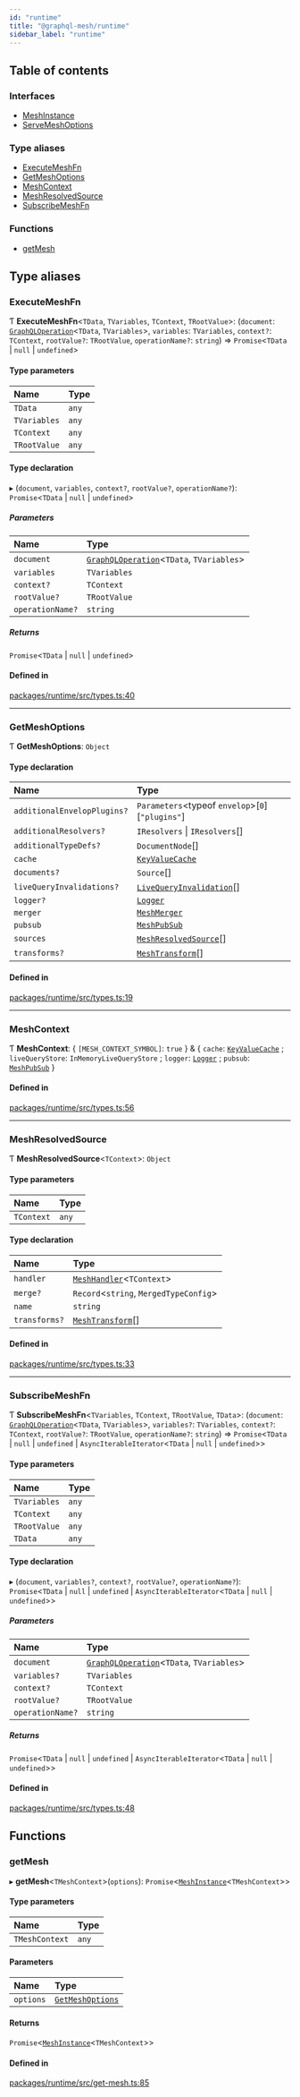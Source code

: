 ```yaml
---
id: "runtime"
title: "@graphql-mesh/runtime"
sidebar_label: "runtime"
---
```


## Table of contents

### Interfaces

- [MeshInstance](/docs/api/interfaces/runtime_src.MeshInstance)
- [ServeMeshOptions](/docs/api/interfaces/runtime_src.ServeMeshOptions)

### Type aliases

- [ExecuteMeshFn](runtime_src#executemeshfn)
- [GetMeshOptions](runtime_src#getmeshoptions)
- [MeshContext](runtime_src#meshcontext)
- [MeshResolvedSource](runtime_src#meshresolvedsource)
- [SubscribeMeshFn](runtime_src#subscribemeshfn)

### Functions

- [getMesh](runtime_src#getmesh)

## Type aliases

### ExecuteMeshFn

Ƭ **ExecuteMeshFn**<`TData`, `TVariables`, `TContext`, `TRootValue`\>: (`document`: [`GraphQLOperation`](types_src#graphqloperation)<`TData`, `TVariables`\>, `variables`: `TVariables`, `context?`: `TContext`, `rootValue?`: `TRootValue`, `operationName?`: `string`) => `Promise`<`TData` \| ``null`` \| `undefined`\>

#### Type parameters

| Name | Type |
| :------ | :------ |
| `TData` | `any` |
| `TVariables` | `any` |
| `TContext` | `any` |
| `TRootValue` | `any` |

#### Type declaration

▸ (`document`, `variables`, `context?`, `rootValue?`, `operationName?`): `Promise`<`TData` \| ``null`` \| `undefined`\>

##### Parameters

| Name | Type |
| :------ | :------ |
| `document` | [`GraphQLOperation`](types_src#graphqloperation)<`TData`, `TVariables`\> |
| `variables` | `TVariables` |
| `context?` | `TContext` |
| `rootValue?` | `TRootValue` |
| `operationName?` | `string` |

##### Returns

`Promise`<`TData` \| ``null`` \| `undefined`\>

#### Defined in

[packages/runtime/src/types.ts:40](https://github.com/Urigo/graphql-mesh/blob/master/packages/runtime/src/types.ts#L40)

___

### GetMeshOptions

Ƭ **GetMeshOptions**: `Object`

#### Type declaration

| Name | Type |
| :------ | :------ |
| `additionalEnvelopPlugins?` | `Parameters`<typeof `envelop`\>[``0``][``"plugins"``] |
| `additionalResolvers?` | `IResolvers` \| `IResolvers`[] |
| `additionalTypeDefs?` | `DocumentNode`[] |
| `cache` | [`KeyValueCache`](/docs/api/interfaces/types_src.KeyValueCache) |
| `documents?` | `Source`[] |
| `liveQueryInvalidations?` | [`LiveQueryInvalidation`](/docs/api/interfaces/types_src.YamlConfig.LiveQueryInvalidation)[] |
| `logger?` | [`Logger`](types_src#logger) |
| `merger` | [`MeshMerger`](/docs/api/interfaces/types_src.MeshMerger) |
| `pubsub` | [`MeshPubSub`](/docs/api/interfaces/types_src.MeshPubSub) |
| `sources` | [`MeshResolvedSource`](runtime_src#meshresolvedsource)[] |
| `transforms?` | [`MeshTransform`](/docs/api/interfaces/types_src.MeshTransform)[] |

#### Defined in

[packages/runtime/src/types.ts:19](https://github.com/Urigo/graphql-mesh/blob/master/packages/runtime/src/types.ts#L19)

___

### MeshContext

Ƭ **MeshContext**: { `[MESH_CONTEXT_SYMBOL]`: ``true``  } & { `cache`: [`KeyValueCache`](/docs/api/interfaces/types_src.KeyValueCache) ; `liveQueryStore`: `InMemoryLiveQueryStore` ; `logger`: [`Logger`](types_src#logger) ; `pubsub`: [`MeshPubSub`](/docs/api/interfaces/types_src.MeshPubSub)  }

#### Defined in

[packages/runtime/src/types.ts:56](https://github.com/Urigo/graphql-mesh/blob/master/packages/runtime/src/types.ts#L56)

___

### MeshResolvedSource

Ƭ **MeshResolvedSource**<`TContext`\>: `Object`

#### Type parameters

| Name | Type |
| :------ | :------ |
| `TContext` | `any` |

#### Type declaration

| Name | Type |
| :------ | :------ |
| `handler` | [`MeshHandler`](/docs/api/interfaces/types_src.MeshHandler)<`TContext`\> |
| `merge?` | `Record`<`string`, `MergedTypeConfig`\> |
| `name` | `string` |
| `transforms?` | [`MeshTransform`](/docs/api/interfaces/types_src.MeshTransform)[] |

#### Defined in

[packages/runtime/src/types.ts:33](https://github.com/Urigo/graphql-mesh/blob/master/packages/runtime/src/types.ts#L33)

___

### SubscribeMeshFn

Ƭ **SubscribeMeshFn**<`TVariables`, `TContext`, `TRootValue`, `TData`\>: (`document`: [`GraphQLOperation`](types_src#graphqloperation)<`TData`, `TVariables`\>, `variables?`: `TVariables`, `context?`: `TContext`, `rootValue?`: `TRootValue`, `operationName?`: `string`) => `Promise`<`TData` \| ``null`` \| `undefined` \| `AsyncIterableIterator`<`TData` \| ``null`` \| `undefined`\>\>

#### Type parameters

| Name | Type |
| :------ | :------ |
| `TVariables` | `any` |
| `TContext` | `any` |
| `TRootValue` | `any` |
| `TData` | `any` |

#### Type declaration

▸ (`document`, `variables?`, `context?`, `rootValue?`, `operationName?`): `Promise`<`TData` \| ``null`` \| `undefined` \| `AsyncIterableIterator`<`TData` \| ``null`` \| `undefined`\>\>

##### Parameters

| Name | Type |
| :------ | :------ |
| `document` | [`GraphQLOperation`](types_src#graphqloperation)<`TData`, `TVariables`\> |
| `variables?` | `TVariables` |
| `context?` | `TContext` |
| `rootValue?` | `TRootValue` |
| `operationName?` | `string` |

##### Returns

`Promise`<`TData` \| ``null`` \| `undefined` \| `AsyncIterableIterator`<`TData` \| ``null`` \| `undefined`\>\>

#### Defined in

[packages/runtime/src/types.ts:48](https://github.com/Urigo/graphql-mesh/blob/master/packages/runtime/src/types.ts#L48)

## Functions

### getMesh

▸ **getMesh**<`TMeshContext`\>(`options`): `Promise`<[`MeshInstance`](/docs/api/interfaces/runtime_src.MeshInstance)<`TMeshContext`\>\>

#### Type parameters

| Name | Type |
| :------ | :------ |
| `TMeshContext` | `any` |

#### Parameters

| Name | Type |
| :------ | :------ |
| `options` | [`GetMeshOptions`](runtime_src#getmeshoptions) |

#### Returns

`Promise`<[`MeshInstance`](/docs/api/interfaces/runtime_src.MeshInstance)<`TMeshContext`\>\>

#### Defined in

[packages/runtime/src/get-mesh.ts:85](https://github.com/Urigo/graphql-mesh/blob/master/packages/runtime/src/get-mesh.ts#L85)
